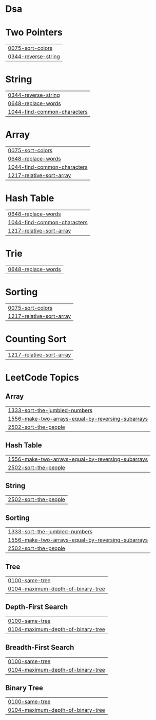 # Dsa


# Two Pointers
|  |
| ------- |
| [0075-sort-colors](https://github.com/Phani-8649/Dsa/tree/master/0075-sort-colors) |
| [0344-reverse-string](https://github.com/Phani-8649/Dsa/tree/master/0344-reverse-string) |
# String
|  |
| ------- |
| [0344-reverse-string](https://github.com/Phani-8649/Dsa/tree/master/0344-reverse-string) |
| [0648-replace-words](https://github.com/Phani-8649/Dsa/tree/master/0648-replace-words) |
| [1044-find-common-characters](https://github.com/Phani-8649/Dsa/tree/master/1044-find-common-characters) |
# Array
|  |
| ------- |
| [0075-sort-colors](https://github.com/Phani-8649/Dsa/tree/master/0075-sort-colors) |
| [0648-replace-words](https://github.com/Phani-8649/Dsa/tree/master/0648-replace-words) |
| [1044-find-common-characters](https://github.com/Phani-8649/Dsa/tree/master/1044-find-common-characters) |
| [1217-relative-sort-array](https://github.com/Phani-8649/Dsa/tree/master/1217-relative-sort-array) |
# Hash Table
|  |
| ------- |
| [0648-replace-words](https://github.com/Phani-8649/Dsa/tree/master/0648-replace-words) |
| [1044-find-common-characters](https://github.com/Phani-8649/Dsa/tree/master/1044-find-common-characters) |
| [1217-relative-sort-array](https://github.com/Phani-8649/Dsa/tree/master/1217-relative-sort-array) |
# Trie
|  |
| ------- |
| [0648-replace-words](https://github.com/Phani-8649/Dsa/tree/master/0648-replace-words) |
# Sorting
|  |
| ------- |
| [0075-sort-colors](https://github.com/Phani-8649/Dsa/tree/master/0075-sort-colors) |
| [1217-relative-sort-array](https://github.com/Phani-8649/Dsa/tree/master/1217-relative-sort-array) |
# Counting Sort
|  |
| ------- |
| [1217-relative-sort-array](https://github.com/Phani-8649/Dsa/tree/master/1217-relative-sort-array) |
<!---LeetCode Topics Start-->
# LeetCode Topics
## Array
|  |
| ------- |
| [1333-sort-the-jumbled-numbers](https://github.com/Phani-8649/Dsa/tree/master/1333-sort-the-jumbled-numbers) |
| [1556-make-two-arrays-equal-by-reversing-subarrays](https://github.com/Phani-8649/Dsa/tree/master/1556-make-two-arrays-equal-by-reversing-subarrays) |
| [2502-sort-the-people](https://github.com/Phani-8649/Dsa/tree/master/2502-sort-the-people) |
## Hash Table
|  |
| ------- |
| [1556-make-two-arrays-equal-by-reversing-subarrays](https://github.com/Phani-8649/Dsa/tree/master/1556-make-two-arrays-equal-by-reversing-subarrays) |
| [2502-sort-the-people](https://github.com/Phani-8649/Dsa/tree/master/2502-sort-the-people) |
## String
|  |
| ------- |
| [2502-sort-the-people](https://github.com/Phani-8649/Dsa/tree/master/2502-sort-the-people) |
## Sorting
|  |
| ------- |
| [1333-sort-the-jumbled-numbers](https://github.com/Phani-8649/Dsa/tree/master/1333-sort-the-jumbled-numbers) |
| [1556-make-two-arrays-equal-by-reversing-subarrays](https://github.com/Phani-8649/Dsa/tree/master/1556-make-two-arrays-equal-by-reversing-subarrays) |
| [2502-sort-the-people](https://github.com/Phani-8649/Dsa/tree/master/2502-sort-the-people) |
## Tree
|  |
| ------- |
| [0100-same-tree](https://github.com/Phani-8649/Dsa/tree/master/0100-same-tree) |
| [0104-maximum-depth-of-binary-tree](https://github.com/Phani-8649/Dsa/tree/master/0104-maximum-depth-of-binary-tree) |
## Depth-First Search
|  |
| ------- |
| [0100-same-tree](https://github.com/Phani-8649/Dsa/tree/master/0100-same-tree) |
| [0104-maximum-depth-of-binary-tree](https://github.com/Phani-8649/Dsa/tree/master/0104-maximum-depth-of-binary-tree) |
## Breadth-First Search
|  |
| ------- |
| [0100-same-tree](https://github.com/Phani-8649/Dsa/tree/master/0100-same-tree) |
| [0104-maximum-depth-of-binary-tree](https://github.com/Phani-8649/Dsa/tree/master/0104-maximum-depth-of-binary-tree) |
## Binary Tree
|  |
| ------- |
| [0100-same-tree](https://github.com/Phani-8649/Dsa/tree/master/0100-same-tree) |
| [0104-maximum-depth-of-binary-tree](https://github.com/Phani-8649/Dsa/tree/master/0104-maximum-depth-of-binary-tree) |
<!---LeetCode Topics End-->